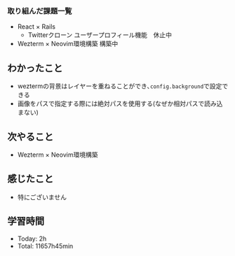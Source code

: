 ### 取り組んだ課題一覧
- React × Rails
  - Twitterクローン ユーザープロフィール機能　休止中
- Wezterm × Neovim環境構築 構築中
## わかったこと
- weztermの背景はレイヤーを重ねることができ､`config.background`で設定できる
- 画像をパスで指定する際には絶対パスを使用する(なぜか相対パスで読み込まない)
## 次やること
- Wezterm × Neovim環境構築
## 感じたこと
- 特にございません
## 学習時間
- Today: 2h
- Total: 11657h45min